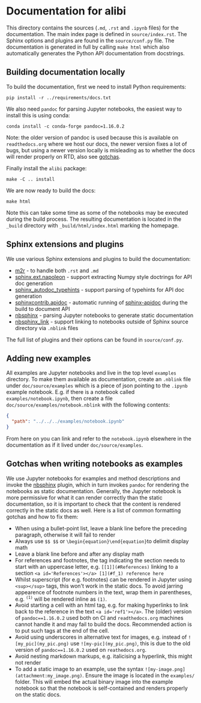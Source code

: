 # Documentation for alibi

This directory contains the sources (`.md`, `.rst` and `.ipynb` files) for the
documentation. The main index page is defined in `source/index.rst`.
The Sphinx options and plugins are found in the `source/conf.py` file.
The documentation is generated in full by calling `make html` which
also automatically generates the Python API documentation from
docstrings.

## Building documentation locally
To build the documentation, first we need to install Python requirements:

`pip install -r ../requirements/docs.txt`

We also need `pandoc` for parsing Jupyter notebooks, the easiest way
to install this is using conda:

`conda install -c conda-forge pandoc=1.16.0.2`

Note: the older version of pandoc is used because this is available on `readthedocs.org` where we host our docs, the newer version fixes a lot of bugs, but using a newer version locally is misleading as to whether the docs will render properly on RTD, also see [gotchas](#gotchas-when-writing-notebooks-as-examples).

Finally install the `alibi` package:

`make -C .. install`

We are now ready to build the docs:

`make html`

Note this can take some time as some of the notebooks may be executed
during the build process. The resulting documentation is located in the
`_build` directory with `_build/html/index.html` marking the homepage.

## Sphinx extensions and plugins
We use various Sphinx extensions and plugins to build the documentation:
 * [m2r](https://github.com/miyakogi/m2r) - to handle both `.rst` and `.md`
 * [sphinx.ext.napoleon](https://www.sphinx-doc.org/en/master/usage/extensions/napoleon.html) - support extracting Numpy style doctrings for API doc generation
 * [sphinx_autodoc_typehints](https://github.com/agronholm/sphinx-autodoc-typehints) - support parsing of typehints for API doc generation
 * [sphinxcontrib.apidoc](https://github.com/sphinx-contrib/apidoc) - automatic running of [sphinx-apidoc](https://www.sphinx-doc.org/en/master/man/sphinx-apidoc.html) during the build to document API
 * [nbsphinx](https://nbsphinx.readthedocs.io) - parsing Jupyter notebooks to generate static documentation
 * [nbsphinx_link](https://nbsphinx-link.readthedocs.io) - support linking to notebooks outside of Sphinx source directory via `.nblink` files

The full list of plugins and their options can be found in `source/conf.py`.

## Adding new examples
All examples are Jupyter notebooks and live in the top level `examples` directory. To make them available as documentation, create an `.nblink` file under `doc/source/examples` which is a piece of json pointing to the `.ipynb` example notebook. E.g. if there is a notebook called `examples/notebook.ipynb`, then create a file `doc/source/examples/notebook.nblink` with the following contents:
```json
{
  "path": "../../../examples/notebook.ipynb"
}
```
From here on you can link and refer to the `notebook.ipynb` elsewhere in the documentation as if it lived under `doc/source/examples`.

## Gotchas when writing notebooks as examples
We use Jupyter notebooks for examples and method descriptions and invoke the [nbsphinx](https://nbsphinx.readthedocs.io) plugin, which in turn invokes `pandoc` for rendering the notebooks as static documentation. Generally, the Jupyter notebook is more permissive for what it can render correctly than the static documentation, so it is important to check that the content is rendered correctly in the static docs as well. Here is a list of common formatting gotchas and how to fix them:
* When using a bullet-point list, leave a blank line before the preceding paragraph, otherwise it will fail to render
* Always use `$$ $$` or `\begin{equation}\end{equation}`to delimit display math
* Leave a blank line before and after any display math
* For references and footnotes, the tag indicating the section needs to start with an uppercase letter, e.g. `[[1]](#References)` linking to a section `<a id='References'></a>
[1](#f_1) reference here`
* Whilst superscript (for e.g. footnotes) can be rendered in Jupyter using `<sup></sup>` tags, this won't work in the static docs. To avoid jarring appearence of footnote numbers in the text, wrap them in parentheses, e.g. <sup>`(1)`</sup> will be rendered inline as `(1)`.
* Avoid starting a cell with an html tag, e.g. for making hyperlinks to link back to the reference in the text `<a id='ref1'></a>`. The (older) version of `pandoc==1.16.0.2` used both on CI and `readthedocs.org` machines cannot handle it and may fail to build the docs. Recommended action is to put such tags at the end of the cell.
* Avoid using underscores in alternative text for images, e.g. instead of `![my_pic](my_pic.png)` use `![my-pic](my_pic.png)`, this is due to the old version of `pandoc==1.16.0.2` used on `reathedocs.org`.
* Avoid nesting markdown markups, e.g. italicising a hyperlink, this might not render
* To add a static image to an example, use the syntax `![my-image.png](attachment:my_image.png)`. Ensure the image is located in the `examples/` folder. This will embed the actual binary image into the example notebook so that the notebook is self-contained and renders properly on the static docs.
